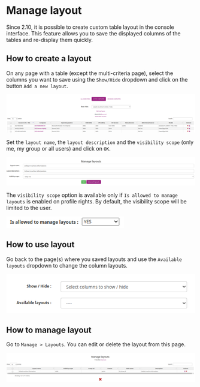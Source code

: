 # Manage layout

Since 2.10, it is possible to create custom table layout in the console interface. This feature allows you to save the displayed columns of the tables and re-display them quickly.

## How to create a layout

On any page with a table (except the multi-criteria page), select the columns you want to save using the `Show/Hide` dropdown and click on the button `Add a new layout`.

![layout_columns](../../img/server/reports/layout_columns.png)

Set the `layout name`, the `layout description` and the `visibility scope` (only me, my group or all users) and click on `OK`.

![layout_creation](../../img/server/reports/layout_creation.png)

The `visibility scope` option is available only if `Is allowed to manage layouts` is enabled on profile rights. By default, the visibility scope will be limited to the user.

![layout_right](../../img/server/reports/layout_right.png)

## How to use layout

Go back to the page(s) where you saved layouts and use the `Available layouts` dropdown to change the column layouts.

![layout_available](../../img/server/reports/layout_available.png)

## How to manage layout

Go to `Manage > Layouts`. You can edit or delete the layout from this page. 

![layout_manage](../../img/server/reports/layout_manage.png)
